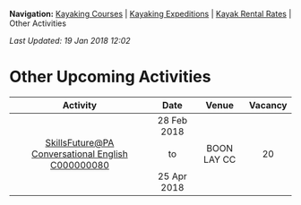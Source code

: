 **Navigation:** [Kayaking Courses](index) &#124; [Kayaking Expeditions](expedition) &#124; [Kayak Rental Rates](rental) &#124; Other Activities

_Last Updated: 19 Jan 2018 12:02_
# Other Upcoming Activities

Activity | Date | Venue | Vacancy
:---:|:---:|:---:|:---:
[SkillsFuture@PA Conversational English C000000080](https://www.onepa.sg/class/details/c000000080)|28 Feb 2018<br/><br/>to<br/><br/>25 Apr 2018|BOON LAY CC|20

